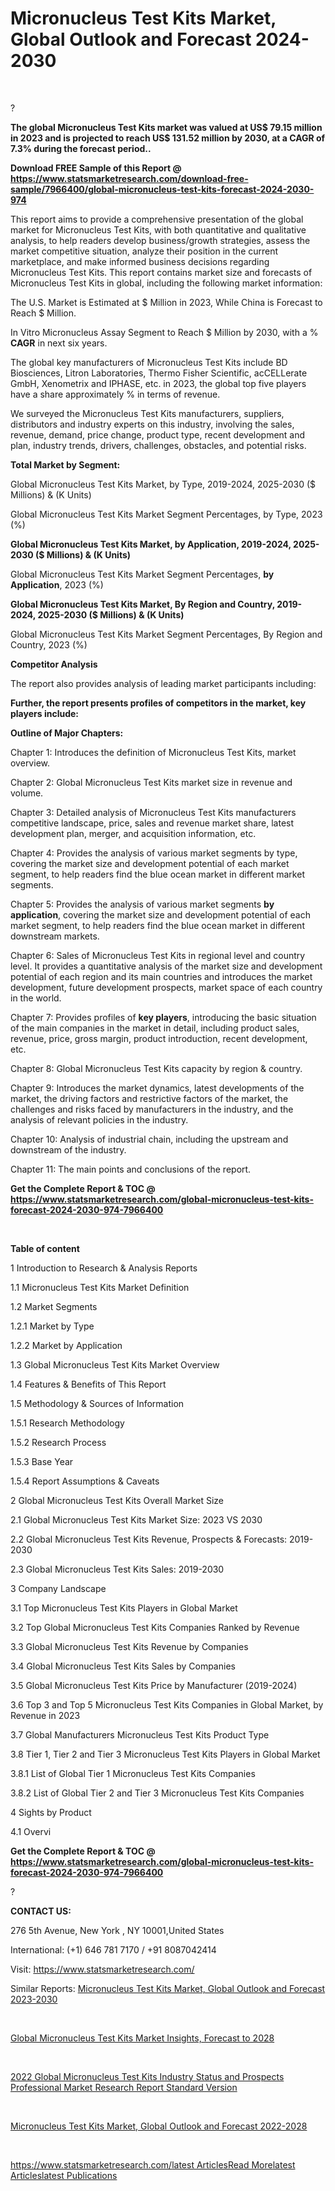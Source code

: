 <h1>Micronucleus Test Kits Market, Global Outlook and Forecast 2024-2030</h1><br/><p>? </p>
 
 
 
 <p><meta charset="utf-8"></p>
 
 
 
 <p dir="ltr"><b id="docs-internal-guid-034898be-7fff-84e3-8f76-7c9608db8722">The global Micronucleus Test Kits market was valued at US$ 79.15 million in 2023 and is projected to reach US$ 131.52 million by 2030, at a <strong>CAGR</strong> of 7.3% during the forecast period..</b></p>
 
 
 
 <p><strong>Download FREE Sample of this Report @ <a href="https://www.statsmarketresearch.com/download-free-sample/7966400/global-micronucleus-test-kits-forecast-2024-2030-974">https://www.statsmarketresearch.com/download-free-sample/7966400/global-micronucleus-test-kits-forecast-2024-2030-974</a></strong></p>
 
 
 
 <p>This report aims to provide a comprehensive presentation of the global market for Micronucleus Test Kits, with both quantitative and qualitative analysis, to help readers develop business/growth strategies, assess the market competitive situation, analyze their position in the current marketplace, and make informed business decisions regarding Micronucleus Test Kits. This report contains market size and forecasts of Micronucleus Test Kits in global, including the following market information:</p>
 
 
 
 <p>The U.S. Market is Estimated at $ Million in 2023, While China is Forecast to Reach $ Million.</p>
 
 
 
 <p>In Vitro Micronucleus Assay Segment to Reach $ Million by 2030, with a % <strong>CAGR</strong> in next six years.</p>
 
 
 
 <p>The global key manufacturers of Micronucleus Test Kits include BD Biosciences, Litron Laboratories, Thermo Fisher Scientific, acCELLerate GmbH, Xenometrix and IPHASE, etc. in 2023, the global top five players have a share approximately % in terms of revenue.</p>
 
 
 
 <p>We surveyed the Micronucleus Test Kits manufacturers, suppliers, distributors and industry experts on this industry, involving the sales, revenue, demand, price change, product type, recent development and plan, industry trends, drivers, challenges, obstacles, and potential risks.</p>
 
 
 
 <p><strong>Total Market by Segment:</strong></p>
 
 
 
 <p>Global Micronucleus Test Kits Market, by Type, 2019-2024, 2025-2030 ($ Millions) & (K Units)</p>
 
 
 
 <p>Global Micronucleus Test Kits Market Segment Percentages, by Type, 2023 (%)</p>
 
 
 
 <p><strong>Global Micronucleus Test Kits Market, <strong>by Application</strong>, 2019-2024, 2025-2030 ($ Millions) & (K Units)</strong></p>
 
 
 
 <p>Global Micronucleus Test Kits Market Segment Percentages, <strong>by Application</strong>, 2023 (%)</p>
 
 
 
 <p><strong>Global Micronucleus Test Kits Market, By Region and Country, 2019-2024, 2025-2030 ($ Millions) & (K Units)</strong></p>
 
 
 
 <p>Global Micronucleus Test Kits Market Segment Percentages, By Region and Country, 2023 (%)</p>
 
 
 
 <p><strong>Competitor Analysis</strong></p>
 
 
 
 <p>The report also provides analysis of leading market participants including:</p>
 
 
 
 <p><strong>Further, the report presents profiles of competitors in the market, <strong>key players</strong> include:</strong></p>
 
 
 
 <p><strong>Outline of Major Chapters:</strong></p>
 
 
 
 <p>Chapter 1: Introduces the definition of Micronucleus Test Kits, market overview.</p>
 
 
 
 <p>Chapter 2: Global Micronucleus Test Kits market size in revenue and volume.</p>
 
 
 
 <p>Chapter 3: Detailed analysis of Micronucleus Test Kits manufacturers competitive landscape, price, sales and revenue market share, latest development plan, merger, and acquisition information, etc.</p>
 
 
 
 <p>Chapter 4: Provides the analysis of various market segments by type, covering the market size and development potential of each market segment, to help readers find the blue ocean market in different market segments.</p>
 
 
 
 <p>Chapter 5: Provides the analysis of various market segments <strong>by application</strong>, covering the market size and development potential of each market segment, to help readers find the blue ocean market in different downstream markets.</p>
 
 
 
 <p>Chapter 6: Sales of Micronucleus Test Kits in regional level and country level. It provides a quantitative analysis of the market size and development potential of each region and its main countries and introduces the market development, future development prospects, market space of each country in the world.</p>
 
 
 
 <p>Chapter 7: Provides profiles of <strong>key players</strong>, introducing the basic situation of the main companies in the market in detail, including product sales, revenue, price, gross margin, product introduction, recent development, etc.</p>
 
 
 
 <p>Chapter 8: Global Micronucleus Test Kits capacity by region & country.</p>
 
 
 
 <p>Chapter 9: Introduces the market dynamics, latest developments of the market, the driving factors and restrictive factors of the market, the challenges and risks faced by manufacturers in the industry, and the analysis of relevant policies in the industry.</p>
 
 
 
 <p>Chapter 10: Analysis of industrial chain, including the upstream and downstream of the industry.</p>
 
 
 
 <p>Chapter 11: The main points and conclusions of the report.</p>
 
 
 
 <div><b>Get the Complete Report & TOC @ <a href="https://www.statsmarketresearch.com/global-micronucleus-test-kits-forecast-2024-2030-974-7966400">https://www.statsmarketresearch.com/global-micronucleus-test-kits-forecast-2024-2030-974-7966400</a></b></div>
 
 
 
 <p><br />
 
 <b>Table of content</b></p>
 
 
 
 <p>1 Introduction to Research & Analysis Reports<br />
 
 1.1 Micronucleus Test Kits Market Definition<br />
 
 1.2 Market Segments<br />
 
 1.2.1 Market by Type<br />
 
 1.2.2 Market by Application<br />
 
 1.3 Global Micronucleus Test Kits Market Overview<br />
 
 1.4 Features & Benefits of This Report<br />
 
 1.5 Methodology & Sources of Information<br />
 
 1.5.1 Research Methodology<br />
 
 1.5.2 Research Process<br />
 
 1.5.3 Base Year<br />
 
 1.5.4 Report Assumptions & Caveats<br />
 
 2 Global Micronucleus Test Kits Overall Market Size<br />
 
 2.1 Global Micronucleus Test Kits Market Size: 2023 VS 2030<br />
 
 2.2 Global Micronucleus Test Kits Revenue, Prospects & Forecasts: 2019-2030<br />
 
 2.3 Global Micronucleus Test Kits Sales: 2019-2030<br />
 
 3 Company Landscape<br />
 
 3.1 Top Micronucleus Test Kits Players in Global Market<br />
 
 3.2 Top Global Micronucleus Test Kits Companies Ranked by Revenue<br />
 
 3.3 Global Micronucleus Test Kits Revenue by Companies<br />
 
 3.4 Global Micronucleus Test Kits Sales by Companies<br />
 
 3.5 Global Micronucleus Test Kits Price by Manufacturer (2019-2024)<br />
 
 3.6 Top 3 and Top 5 Micronucleus Test Kits Companies in Global Market, by Revenue in 2023<br />
 
 3.7 Global Manufacturers Micronucleus Test Kits Product Type<br />
 
 3.8 Tier 1, Tier 2 and Tier 3 Micronucleus Test Kits Players in Global Market<br />
 
 3.8.1 List of Global Tier 1 Micronucleus Test Kits Companies<br />
 
 3.8.2 List of Global Tier 2 and Tier 3 Micronucleus Test Kits Companies<br />
 
 4 Sights by Product<br />
 
 4.1 Overvi</p>
 
 
 
 <div><b>Get the Complete Report & TOC @ <a href="https://www.statsmarketresearch.com/global-micronucleus-test-kits-forecast-2024-2030-974-7966400">https://www.statsmarketresearch.com/global-micronucleus-test-kits-forecast-2024-2030-974-7966400</a></b></div>
 
 
 
 <p>? </p>
 
 
 
 <p><b>CONTACT US:</b><br />
 
 276 5th Avenue, New York , NY 10001,United States<br />
 
 International: (+1) 646 781 7170 / +91 8087042414<br />
 
 Visit: <a href="https://www.statsmarketresearch.com/">https://www.statsmarketresearch.com/</a><br />
 
 Similar Reports: <a href="https://www.statsmarketresearch.com/global-micronucleus-test-kits-forecast-2024-2030-974-7966400">Micronucleus Test Kits Market, Global Outlook and Forecast 2023-2030</a><br />
 
 <br />
 
 <a href="https://www.statsmarketresearch.com/global-micronucleus-test-kits-forecast-2024-2030-974-7966400">Global Micronucleus Test Kits Market Insights, Forecast to 2028</a><br />
 
 <br />
 
 <a href="https://www.statsmarketresearch.com/global-micronucleus-test-kits-forecast-2024-2030-974-7966400">2022 Global Micronucleus Test Kits Industry Status and Prospects Professional Market Research Report Standard Version</a><br />
 
 <br />
 
 <a href="https://www.statsmarketresearch.com/global-micronucleus-test-kits-forecast-2024-2030-974-7966400">Micronucleus Test Kits Market, Global Outlook and Forecast 2022-2028</a><br />
 
 <br />
 
 <a href="https://gyeongbokgung.com">https://www.statsmarketresearch.com/</a><a href="https://hallyeomaritime.com">latest Articles</a><a href="https://jingwansa.com">Read More</a><a href="https://nguoiviet.jp/">latest Articles</a><a href="https://www.intelmarketresearch.com/">latest Publications</a></p>